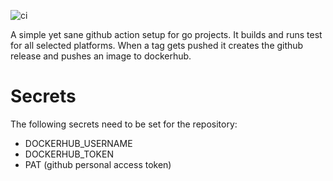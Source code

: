![ci](https://github.com/tcurdt/release-go/workflows/ci/badge.svg?branch=master)

A simple yet sane github action setup for go projects.
It builds and runs test for all selected platforms.
When a tag gets pushed it creates the github release and pushes an image to dockerhub.

# Secrets

The following secrets need to be set for the repository:

- DOCKERHUB_USERNAME
- DOCKERHUB_TOKEN
- PAT (github personal access token)

